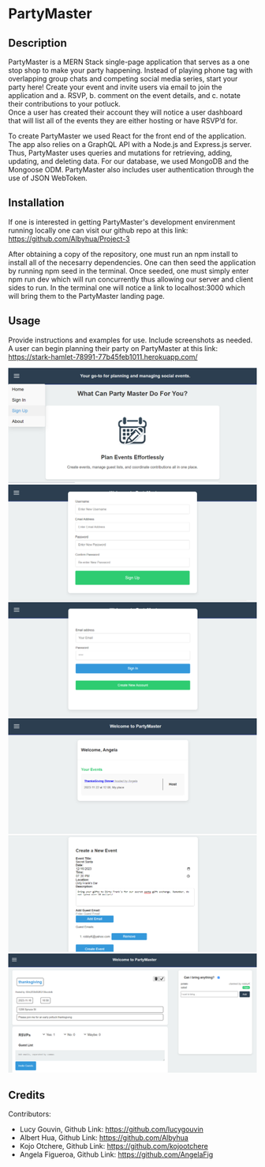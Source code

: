 # PartyMaster

## Description

PartyMaster is a MERN Stack single-page application that serves as a one stop shop to make your party happening. Instead of playing phone tag with overlapping group chats and competing social media series, start your party here! Create your event and invite users via email to join the application and  a. RSVP, b. comment on the event details, and c. notate their contributions to your potluck.  
Once a user has created their account they will notice a user dashboard that will list all of the events they are either hosting or have RSVP’d for.  


To create PartyMaster we used React for the front end of the application. The app also relies on a GraphQL API with a Node.js and Express.js server. Thus, PartyMaster uses queries and mutations for retrieving, adding, updating, and deleting data. For our database, we used MongoDB and the Mongoose ODM. PartyMaster also includes user authentication through the use of JSON WebToken.


## Installation

If one is interested in getting PartyMaster's development envirenment running locally one can visit our github repo at this link: https://github.com/Albyhua/Project-3 

After obtaining a copy of the repository, one must run an npm install to install all of the necesarry dependencies.  One can then seed the application by running npm seed in the terminal. Once seeded, one must simply enter npm run dev which will run concurrently thus allowing our server and client sides to run. In the terminal one will notice a link to localhost:3000 which will bring them to the PartyMaster landing page. 

## Usage

Provide instructions and examples for use. Include screenshots as needed.
A user can begin planning their party on PartyMaster at this link: https://stark-hamlet-78991-77b45feb1011.herokuapp.com/ 

![landing page demo](assets/landing-page.img.png)
![sign-up page demo](assets/sign-up-page.img.png)
![login page demo](assets/login-page.img.png)
![dashboard demo](assets/dashboard-demo.img.png)
![create event page demo](assets/create-event.img.png)
![event details page demo](assets/event-details-page.img.png)

## Credits
Contributors: 
- Lucy Gouvin, Github Link: https://github.com/lucygouvin
- Albert Hua, Github Link: https://github.com/Albyhua
- Kojo Otchere, Github Link: https://github.com/kojootchere 
- Angela Figueroa, Github Link: https://github.com/AngelaFig 


